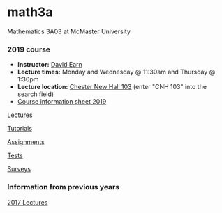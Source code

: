# math3a
Mathematics 3A03 at McMaster University

### 2019 course

- **Instructor:** [David Earn](http://davidearn.mcmaster.ca)
- **Lecture times:** Monday and Wednesday @ 11:30am and Thursday @ 1:30pm
- **Lecture location:** [Chester New Hall 103](https://library.mcmaster.ca/spaces/cct) (enter "CNH 103" into the search field)
- [Course information sheet 2019](handouts/3ainfo_2019.pdf)

[Lectures](lectures/LectureSchedule.md)

[Tutorials](tutorials/tutorials.md)

[Assignments](assignments/assignments.md)

[Tests](tests/tests.md)

[Surveys](surveys.md)

### Information from previous years

[2017 Lectures](lectures/2017/LectureSchedule2017.md)
